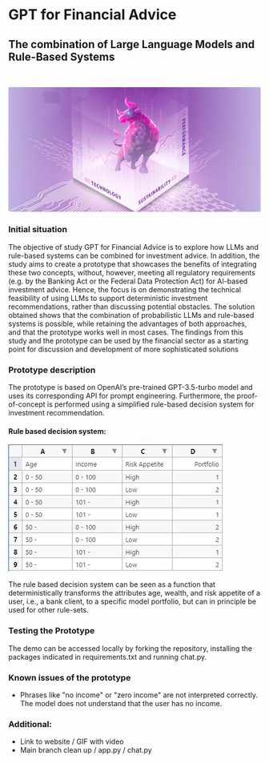 # GPT for Financial Advice
## The combination of Large Language Models and Rule-Based Systems

 

![Cover.jpg](https://github.com/HSLU-IFZ-Competence-Center-Investments/GPT_for_Financial_Advice/blob/main/Images/Cover.jpg)


### Initial situation

The objective of study GPT for Financial Advice is to explore how LLMs and rule-based systems can be combined for investment advice.
In addition, the study aims to create a prototype that showcases the benefits of integrating these two concepts,
without, however, meeting all regulatory requirements (e.g. by the Banking Act or the Federal Data Protection Act) for
AI-based investment advice. Hence, the focus is on demonstrating the technical feasibility of using LLMs to support
deterministic investment recommendations, rather than discussing potential obstacles. The solution obtained shows
that the combination of probabilistic LLMs and rule-based systems is possible, while retaining the advantages of both
approaches, and that the prototype works well in most cases. The findings from this study and the prototype can be
used by the financial sector as a starting point for discussion and development of more sophisticated solutions

### Prototype description

The prototype is based on OpenAI’s pre-trained GPT-3.5-turbo model and uses its corresponding API for prompt engineering.
Furthermore, the proof-of-concept is performed using a simplified rule-based decision system for investment recommendation.

#### Rule based decision system: 

![Table_rules.JPG](https://github.com/HSLU-IFZ-Competence-Center-Investments/GPT_for_Financial_Advice/blob/main/Images/Table_rules.JPG)

The rule based decision system can be seen as a function that deterministically transforms the attributes age, wealth, and risk appetite
of a user, i.e., a bank client, to a specific model portfolio, but can in principle be used for other rule-sets.


### Testing the Prototype 

The demo can be accessed locally by forking the repository, installing the packages indicated in requirements.txt and running chat.py.


### Known issues of the prototype
- Phrases like "no income" or "zero income" are not interpreted correctly. The model does not understand that the user has no income.





### Additional: 
- Link to website / GIF with video
- Main branch clean up / app.py / chat.py

 
